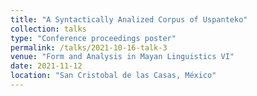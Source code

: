```yaml
---
title: "A Syntactically Analized Corpus of Uspanteko"
collection: talks
type: "Conference proceedings poster"
permalink: /talks/2021-10-16-talk-3
venue: "Form and Analysis in Mayan Linguistics VI"
date: 2021-11-12
location: "San Cristobal de las Casas, México"
---
```


<!-- Abstract: This paper examines predication in Scottish Gaelic by providing a unified syntactic and semantic analysis for copular constructions and identificational clefts in Scottish Gaelic. Specifically I examine the augmented and the substantive copular constructions and provide an analysis for the augmented copula in which the copula sits in an intermediate projection between T and C and interprets the augment as an expletive with vacuous semantic meaning. Furthermore I provide a syntactic analysis for the substantive copula and a semantic analysis in which the substantive verb existentially closes a state of being introduced by the *'na* preposition and its variants used for indefinite predicates. Lastly, I provide a syntactic analysis of the cleft by arguing that identificational clefts are expanded augmented copular constructions in which the spellout of the augment is determined by the focalized element inside the relative clause. -->
